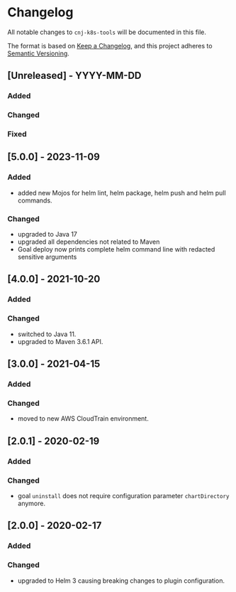 # Changelog
All notable changes to `cnj-k8s-tools` will be documented in this file.

The format is based on [Keep a Changelog](https://keepachangelog.com/en/1.0.0/),
and this project adheres to [Semantic Versioning](https://semver.org/spec/v2.0.0.html).

## [Unreleased] - YYYY-MM-DD
### Added
### Changed
### Fixed

## [5.0.0] - 2023-11-09
### Added
- added new Mojos for helm lint, helm package, helm push and helm pull commands.
### Changed
- upgraded to Java 17
- upgraded all dependencies not related to Maven
- Goal deploy now prints complete helm command line with redacted sensitive arguments

## [4.0.0] - 2021-10-20
### Added
### Changed
- switched to Java 11.
- upgraded to Maven 3.6.1 API.

## [3.0.0] - 2021-04-15
### Added
### Changed
- moved to new AWS CloudTrain environment.

## [2.0.1] - 2020-02-19
### Added
### Changed
- goal `uninstall` does not require configuration parameter `chartDirectory` anymore.

## [2.0.0] - 2020-02-17
### Added
### Changed
- upgraded to Helm 3 causing breaking changes to plugin configuration.